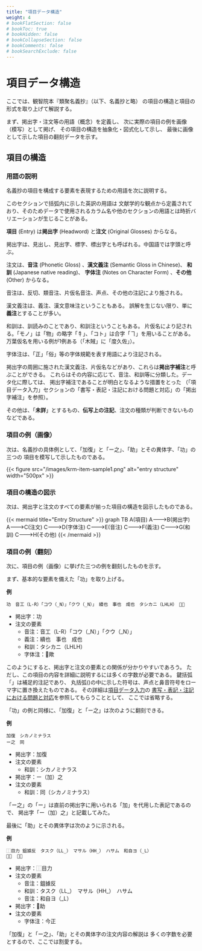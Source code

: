 ```yaml
---
title: "項目データ構造"
weight: 4
# bookFlatSection: false
# bookToc: true
# bookHidden: false
# bookCollapseSection: false
# bookComments: false
# bookSearchExclude: false
---
```


# 項目データ構造

ここでは、観智院本『類聚名義抄』（以下、名義抄と略）
の項目の構造と項目の形式を取り上げて解説する。

まず、掲出字・注文等の用語（概念）を定義し、
次に実際の項目の例を画像（模写）として掲げ、
その項目の構造を抽象化・図式化して示し、
最後に画像として示した項目の翻刻データを示す。


## 項目の構造

### 用語の説明

名義抄の項目を構成する要素を表現するための用語を次に説明する。

このセクションで括弧内に示した英訳の用語は
文献学的な観点から定義されており、そのためデータで使用されるカラム名や他のセクションの用語とは時折バリエーションが生じることがある。


**項目** (Entry) は**掲出字** (Headword) と**注文** (Original Glosses) からなる。

掲出字は、見出し、見出字、標字、標出字とも呼ばれる。中国語では字頭と呼ぶ。

注文は、**音注** (Phonetic Gloss) 、**漢文義注** (Semantic Gloss in Chinese)、
**和訓** (Japanese native reading)、
**字体注** (Notes on Character Form) 、**その他** (Other) からなる。

音注は、反切、類音注、片仮名音注、声点、その他の注記により施される。

漢文義注は、義注、漢文意味注ということもある。
誤解を生じない限り、単に**義注**とすることが多い。

和訓は、訓読みのことであり、和訓注ということもある。
片仮名により記される。「モノ」は「物」の略字「牜」、「コト」は合字「ヿ」を用いることがある。
万葉仮名を用いる例が1例ある（「木賊」に「度久佐」）。

字体注は、「正」「俗」等の字体規範を表す用語により注記される。

掲出字の周囲に施された漢文義注、片仮名などがあり、これらは**掲出字補注**と呼ぶことができる。
これらはその内容に応じて、音注、和訓等に分類した。データ化に際しては、
掲出字補注であることが明白となるような措置をとった
（「項目データ入力」セクションの「書写・表記・注記における問題と対応」の「掲出字補注」を参照）。

その他は、「**未詳**」とするもの、**伝写上の注記**、注文の種類が判断できないものなどである。



### 項目の例（画像）

次は、名義抄の具体例として、「加復」と「ー之」、「助」とその異体字、「功」の三つの
項目を模写して示したものである。

{{< figure src="/images/krm-item-sample1.png" alt="entry structure" width="500px" >}}


### 項目の構造の図示

次は、掲出字と注文のすべての要素が揃った項目の構造を図示したものである。

{{< mermaid title="Entry Structure" >}}
graph TB
    A(項目)
    A--->B(掲出字)
    A--->C(注文)
    C--->D(字体注)
    C--->E(音注)
    C--->F(義注)
    C--->G(和訓)
    C--->H(その他)
{{< /mermaid >}}


### 項目の例（翻刻）

次に、項目の例（画像）に挙げた三つの例を翻刻したものを示す。

まず、基本的な要素を備えた「功」を取り上げる。

**例**
```text
功　音工（L-R）「コウ（_N）」「クウ（_N）」　續也　事也　成也　タシカニ（LHLH）　𭃄歟
```
- 掲出字：功
- 注文の要素
    - 音注：音工（L-R）「コウ（_N）」「クウ（_N）」
    - 義注：續也　事也　成也
    - 和訓：タシカニ（LHLH）
    - 字体注：𭃄歟

このようにすると、掲出字と注文の要素との関係が分かりやすいであろう。
ただし、この項目の内容を詳細に説明するには多くの字数が必要である。
鍵括弧「」は補足的注記であり、
丸括弧()の中に示した符号は、声点と鼻音符号をローマ字に置き換えたものである。
その詳細は[項目データ入力](/docs/notes/krm/04-entry-input/)の
[書写・表記・注記における問題と対応](/docs/notes/krm/04-entry-input/04-03-handling/)を参照してもらうこととして、
ここでは省略する。

「功」の例と同様に、「加復」と「ー之」は次のように翻刻できる。

**例**
~~~text
加復　シカノミナラス  
ー之　同
~~~
- 掲出字：加復
- 注文の要素
    - 和訓：シカノミナラス
- 掲出字：ー（加）之
- 注文の要素
    - 和訓：同（シカノミナラス）

「ー之」の「ー」は直前の掲出字に用いられる「加」を代用した表記であるので、
掲出字「ー（加）之」と記載してみた。

最後に「助」とその異体字は次のように示される。

**例**
```text
⿰目力	鉏據反　タスク（LL_）　マサル（HH_）　ハサム　和自ヨ（_L）  
𦔳助	今正
```
- 掲出字：⿰目力
- 注文の要素
    - 音注：鉏據反
    - 和訓：タスク（LL_）　マサル（HH_）　ハサム
    - 音注：和自ヨ（_L）
- 掲出字：𦔳助
- 注文の要素
    - 字体注：今正

「加復」と「ー之」、「助」とその異体字の注文内容の解説は
多くの字数を必要とするので、ここでは割愛する。
